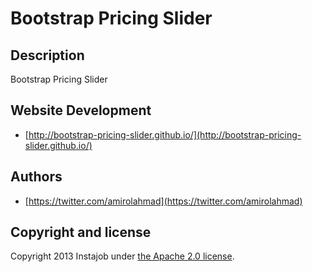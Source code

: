 Bootstrap Pricing Slider
========================

## Description
Bootstrap Pricing Slider

## Website Development
+ [http://bootstrap-pricing-slider.github.io/](http://bootstrap-pricing-slider.github.io/)

## Authors
+ [https://twitter.com/amirolahmad](https://twitter.com/amirolahmad)

## Copyright and license
Copyright 2013 Instajob under [the Apache 2.0 license](LICENSE).
